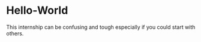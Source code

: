 # Hello-World
This internship can be confusing and tough especially if you could start with others. 
